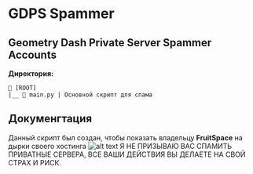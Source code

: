 # GDPS Spammer
## Geometry Dash Private Server Spammer Accounts
**Директория:**
```
📁 [ROOT]
|__ 📁 main.py | Основной скрипт для спама
```

## Докуменгтация
Данный скрипт был создан, чтобы показать владельцу **FruitSpace** на дырки своего хостинга
![alt text](https://media.discordapp.net/attachments/1147277143924027483/1148672749154349096/image.png?width=1440&height=595)
Я НЕ ПРИЗЫВАЮ ВАС СПАМИТЬ ПРИВАТНЫЕ СЕРВЕРА, ВСЕ ВАШИ ДЕЙСТВИЯ ВЫ ДЕЛАЕТЕ НА СВОЙ СТРАХ И РИСК.

